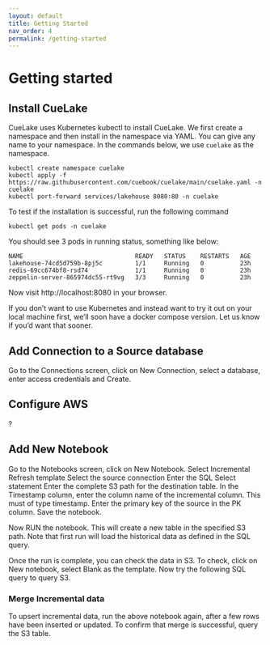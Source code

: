 ```yaml
---
layout: default
title: Getting Started
nav_order: 4
permalink: /getting-started
---
```


# Getting started
## Install CueLake
CueLake uses Kubernetes kubectl to install CueLake. We first create a namespace and then install in the namespace via YAML. You can give any name to your namespace. In the commands below, we use `cuelake` as the namespace.

```
kubectl create namespace cuelake
kubectl apply -f https://raw.githubusercontent.com/cuebook/cuelake/main/cuelake.yaml -n cuelake
kubectl port-forward services/lakehouse 8080:80 -n cuelake
```

To test if the installation is successful, run the following command
```
kubectl get pods -n cuelake
```

You should see 3 pods in running status, something like below:
```
NAME                               READY   STATUS    RESTARTS   AGE
lakehouse-74cd5d759b-8pj5c         1/1     Running   0          23h
redis-69cc674bf8-rsd74             1/1     Running   0          23h
zeppelin-server-865974dc55-rt9vg   3/3     Running   0          23h
```

Now visit http://localhost:8080 in your browser.

If you don’t want to use Kubernetes and instead want to try it out on your local machine first, we’ll soon have a docker compose version. Let us know if you’d want that sooner.

## Add Connection to a Source database
Go to the Connections screen, click on New Connection, select a database, enter access credentials and Create.

## Configure AWS
?

## Add New Notebook
Go to the Notebooks screen, click on New Notebook.
Select Incremental Refresh template
Select the source connection
Enter the SQL Select statement
Enter the complete S3 path for the destination table. 
In the Timestamp column, enter the column name of the incremental column. This must of type timestamp. 
Enter the primary key of the source in the PK column.
Save the notebook.

Now RUN the notebook. This will create a new table in the specified S3 path.
Note that first run will load the historical data as defined in the SQL query. 

Once the run is complete, you can check the data in S3. To check, click on New notebook, select Blank as the template. Now try the following SQL query to query S3.

### Merge Incremental data
To upsert incremental data, run the above notebook again, after a few rows have been inserted or updated.
To confirm that merge is successful, query the S3 table.
